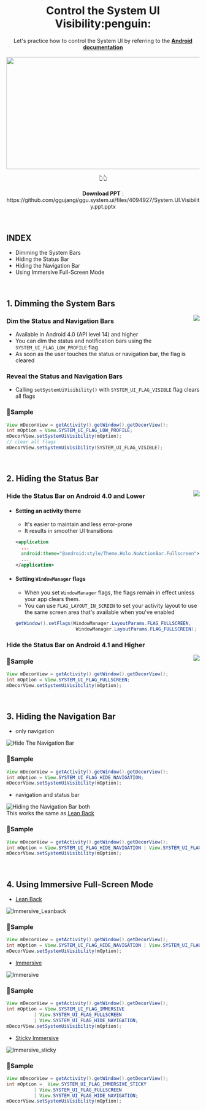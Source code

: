 <h1 align="center">Control the System UI Visibility:penguin:</h1>

<p align="center">
  Let's practice how to control the System UI by referring to the 
  <b><a href="https://developer.android.com/training/system-ui" target="_blank">Android documentation</a></b>
  <br/><br/>
<img src="https://user-images.githubusercontent.com/25583321/72859909-ad9cf980-3d08-11ea-9e4b-789d1dc164d2.PNG" 
     width="520px" height="292.5px" href="https://github.com/ggujangi/ggu.system.ui/files/4094927/System.UI.Visibility.ppt.pptx"/>
</p>
<p align="center">
    👆👆
  <br/> <br/>
  <b>Download PPT</b> : https://github.com/ggujangi/ggu.system.ui/files/4094927/System.UI.Visibility.ppt.pptx
</p>

<br/>

INDEX
-----
- Dimming the System Bars
- Hiding the Status Bar
- Hiding the Navigation Bar
- Using Immersive Full-Screen Mode

<br/>

## 1. Dimming the System Bars

<img align="right" src="https://user-images.githubusercontent.com/25583321/72768168-d2766b80-3c39-11ea-8a34-9b35e3a3938f.gif"/>

### Dim the Status and Navigation Bars
- Available in Android 4.0 (API level 14) and higher
- You can dim the status and notification bars using the `SYSTEM_UI_FLAG_LOW_PROFILE` flag
- As soon as the user touches the status or navigation bar, the flag is cleared

### Reveal the Status and Navigation Bars
- Calling `setSystemUiVisibility()` with `SYSTEM_UI_FLAG_VISIBLE` flag clears all flags

### 🍮Sample
```Java
View mDecorView = getActivity().getWindow().getDecorView();
int mOption = View.SYSTEM_UI_FLAG_LOW_PROFILE;
mDecorView.setSystemUiVisibility(mOption);
// clear all flags
mDecorView.setSystemUiVisibility(SYSTEM_UI_FLAG_VISIBLE);
```
<br/>

## 2. Hiding the Status Bar

<img align="right" src="https://user-images.githubusercontent.com/25583321/72768422-c63ede00-3c3a-11ea-9346-7cc2b7422556.gif"/>

### Hide the Status Bar on Android 4.0 and Lower

- #### Setting an activity theme
  - It's easier to maintain and less error-prone <br/>
  - It results in smoother UI transitions
  ``` xml
  <application
    ...
    android:theme="@android:style/Theme.Holo.NoActionBar.Fullscreen">
    ...
  </application>
  ```
- #### Setting `WindowManager` flags
  - When you set `WindowManager` flags, the flags remain in effect unless your app clears them.
  - You can use `FLAG_LAYOUT_IN_SCREEN` to set your activity layout to use the same screen area that's available when you've enabled 
  
  ```Java
  getWindow().setFlags(WindowManager.LayoutParams.FLAG_FULLSCREEN,
                        WindowManager.LayoutParams.FLAG_FULLSCREEN);
  ```

### Hide the Status Bar on Android 4.1 and Higher

<img align="right" src="https://user-images.githubusercontent.com/25583321/72768445-d5259080-3c3a-11ea-95ca-a70c3f4d409c.gif"/>

### 🍮Sample
```Java
View mDecorView = getActivity().getWindow().getDecorView();
int mOption = View.SYSTEM_UI_FLAG_FULLSCREEN;
mDecorView.setSystemUiVisibility(mOption);
```

<br/>

## 3. Hiding the Navigation Bar

- only navigation

![Hide The Navigation Bar](https://user-images.githubusercontent.com/25583321/72768382-95f73f80-3c3a-11ea-96ad-a9a4598c7426.gif)

### 🍮Sample
```Java
View mDecorView = getActivity().getWindow().getDecorView();
int mOption = View.SYSTEM_UI_FLAG_HIDE_NAVIGATION;
mDecorView.setSystemUiVisibility(mOption);
```

- navigation and status bar<br/>

![Hiding the Navigation Bar both](https://user-images.githubusercontent.com/25583321/72768388-9ee81100-3c3a-11ea-849e-0b7929a68ba9.gif)<br/>
This works the same as [Lean Back](https://developer.android.com/training/system-ui/immersive.html#leanback)

### 🍮Sample
```Java
View mDecorView = getActivity().getWindow().getDecorView();
int mOption = View.SYSTEM_UI_FLAG_HIDE_NAVIGATION | View.SYSTEM_UI_FLAG_FULLSCREEN;
mDecorView.setSystemUiVisibility(mOption);
```

<br/>

## 4. Using Immersive Full-Screen Mode

- [Lean Back](https://developer.android.com/training/system-ui/immersive.html#leanback)

![Immersive_Leanback](https://user-images.githubusercontent.com/25583321/72768522-000fe480-3c3b-11ea-9887-0f8c2490e59f.gif)

### 🍮Sample
```Java
View mDecorView = getActivity().getWindow().getDecorView();
int mOption = View.SYSTEM_UI_FLAG_HIDE_NAVIGATION | View.SYSTEM_UI_FLAG_FULLSCREEN;
mDecorView.setSystemUiVisibility(mOption);
```

- [Immersive](https://developer.android.com/training/system-ui/immersive.html#immersive)

![Immersive](https://user-images.githubusercontent.com/25583321/72768503-f2f2f580-3c3a-11ea-9b35-de79a33541cd.gif)

### 🍮Sample
```Java
View mDecorView = getActivity().getWindow().getDecorView();
int mOption = View.SYSTEM_UI_FLAG_IMMERSIVE
          | View.SYSTEM_UI_FLAG_FULLSCREEN
          | View.SYSTEM_UI_FLAG_HIDE_NAVIGATION;
mDecorView.setSystemUiVisibility(mOption);
```

- [Sticky Immersive](https://developer.android.com/training/system-ui/immersive.html#sticky-immersive)

![Immersive_sticky](https://user-images.githubusercontent.com/25583321/72768530-0736f280-3c3b-11ea-9cef-45a2e6906915.gif)

### 🍮Sample
```Java
View mDecorView = getActivity().getWindow().getDecorView();
int mOption =  View.SYSTEM_UI_FLAG_IMMERSIVE_STICKY
          | View.SYSTEM_UI_FLAG_FULLSCREEN
          | View.SYSTEM_UI_FLAG_HIDE_NAVIGATION;
mDecorView.setSystemUiVisibility(mOption);
```

